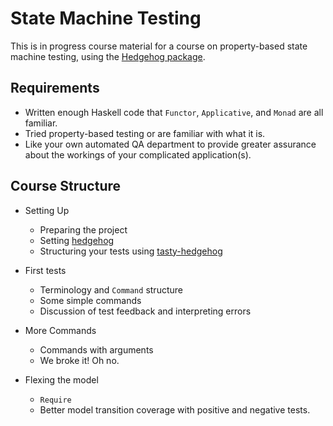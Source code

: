 # State Machine Testing

This is in progress course material for a course on property-based state machine
testing, using the [Hedgehog package](https://hackage.haskell.org/package/hedgehog).

## Requirements

- Written enough Haskell code that `Functor`, `Applicative`, and `Monad` are all
  familiar.
- Tried property-based testing or are familiar with what it is.
- Like your own automated QA department to provide greater assurance about the
  workings of your complicated application(s).

## Course Structure

- Setting Up
  - Preparing the project
  - Setting [hedgehog](https://hackage.haskell.org/package/hedgehog)
  - Structuring your tests using [tasty-hedgehog](https://hackage.haskell.org/package/tasty-hedgehog)

- First tests
  - Terminology and `Command` structure
  - Some simple commands
  - Discussion of test feedback and interpreting errors

- More Commands
  - Commands with arguments
  - We broke it! Oh no.
  
- Flexing the model
  - `Require`
  - Better model transition coverage with positive and negative tests.
